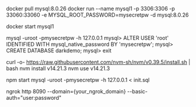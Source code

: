 
docker pull mysql:8.0.26
docker run --name mysql1 -p 3306:3306 -p 33060:33060 -e MYSQL_ROOT_PASSWORD=mysecretpw -d mysql:8.0.26

docker start mysql1

mysql -uroot -pmysecretpw -h 127.0.0.1
mysql> ALTER USER 'root' IDENTIFIED WITH mysql_native_password BY 'mysecretpw';
mysql> CREATE DATABASE darkdemo;
mysql> exit

curl -o- https://raw.githubusercontent.com/nvm-sh/nvm/v0.39.5/install.sh | bash
nvm install v14.21.3
nvm use v14.21.3

npm start
mysql -uroot -pmysecretpw -h 127.0.0.1 < init.sql

ngrok http 8090 --domain={your_ngrok_domain} --basic-auth="user:password"
